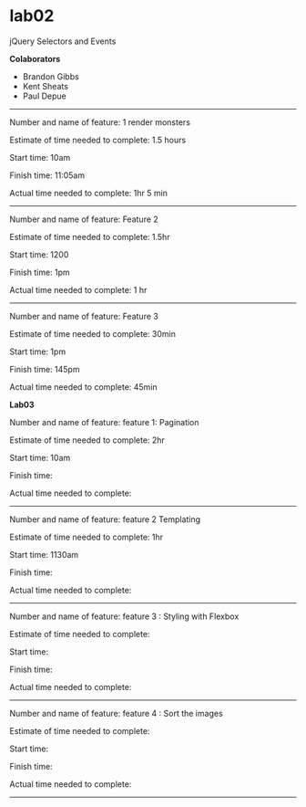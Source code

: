 # lab02
jQuery Selectors and Events

**Colaborators**  
- Brandon Gibbs  
- Kent Sheats  
- Paul Depue  


_______________________________________

 Number and name of feature: 1 render monsters

Estimate of time needed to complete: 1.5 hours

Start time: 10am

Finish time: 11:05am

Actual time needed to complete: 1hr 5 min

_______________________________________


Number and name of feature: Feature 2

Estimate of time needed to complete: 1.5hr

Start time: 1200

Finish time: 1pm

Actual time needed to complete: 1 hr



_______________________________________

Number and name of feature: Feature 3

Estimate of time needed to complete: 30min

Start time: 1pm

Finish time: 145pm

Actual time needed to complete: 45min


**Lab03**  

Number and name of feature: feature 1: Pagination

Estimate of time needed to complete: 2hr

Start time: 10am

Finish time: 

Actual time needed to complete:

______________________________________

Number and name of feature: feature 2 Templating

Estimate of time needed to complete: 1hr

Start time: 1130am

Finish time: 

Actual time needed to complete:

__________________________________________

Number and name of feature: feature 3 : Styling with Flexbox

Estimate of time needed to complete:

Start time: 

Finish time: 

Actual time needed to complete:

________________________________________

Number and name of feature: feature 4 : Sort the images

Estimate of time needed to complete:

Start time: 

Finish time: 

Actual time needed to complete:

________________________________________

